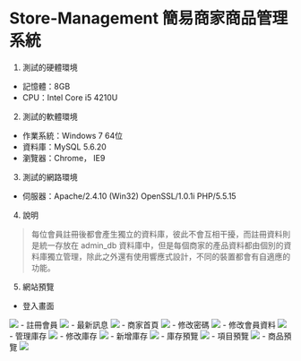 # Store-Management 簡易商家商品管理系統

1. 測試的硬體環境
 - 記憶體：8GB
 - CPU：Intel Core i5 4210U

2. 測試的軟體環境
 - 作業系統：Windows 7 64位
 - 資料庫：MySQL 5.6.20
 - 瀏覽器：Chrome， IE9

3. 測試的網路環境
 - 伺服器：Apache/2.4.10 (Win32) OpenSSL/1.0.1i PHP/5.5.15

4. 說明
> 每位會員註冊後都會產生獨立的資料庫，彼此不會互相干擾，而註冊資料則是統一存放在 admin_db 資料庫中，但是每個商家的產品資料都由個別的資料庫獨立管理，除此之外還有使用響應式設計，不同的裝置都會有自適應的功能。

5. 網站預覽
 - 登入畫面
<img src="readme/01.登入畫面.png"> 
 - 註冊會員
<img src="readme/02.註冊會員.png">
 - 最新訊息
<img src="readme/03.最新訊息.png">
 - 商家首頁
<img src="readme/04.商家首頁.png">
 - 修改密碼
<img src="readme/05.修改密碼.png">
 - 修改會員資料
<img src="readme/06.修改會員資料.png">
 - 管理庫存
<img src="readme/07.管理庫存.png">
 - 修改庫存
<img src="readme/08.修改庫存.png">
 - 新增庫存
<img src="readme/09.新增庫存.png">
 - 庫存預覽
<img src="readme/10.庫存預覽.png">
 - 項目預覽
<img src="readme/11.項目預覽.png">
 - 商品預覽
<img src="readme/12.商品預覽.png">

